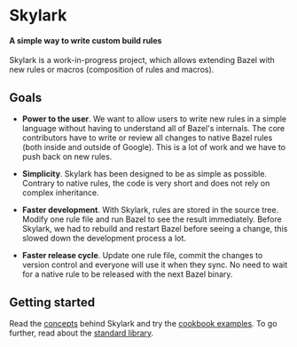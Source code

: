 # Skylark

#### A simple way to write custom build rules

Skylark is a work-in-progress project, which allows extending Bazel with new
rules or macros (composition of rules and macros).

## Goals

* **Power to the user**. We want to allow users to write new rules in a simple
  language without having to understand all of Bazel's internals. The core
  contributors have to write or review all changes to native Bazel rules (both
  inside and outside of Google). This is a lot of work and we have to push back
  on new rules.
* **Simplicity**. Skylark has been designed to be as simple as possible. Contrary
  to native rules, the code is very short and does not rely on complex
  inheritance.

* **Faster development**. With Skylark, rules are stored in the source tree. Modify one
  rule file and run Bazel to see the result immediately. Before Skylark, we
  had to rebuild and restart Bazel before seeing a change, this slowed down the
  development process a lot.

* **Faster release cycle**. Update one rule file, commit the changes to
  version control and everyone will use it when they sync. No need to wait for
  a native rule to be released with the next Bazel binary.

## Getting started

Read the [concepts](concepts.md) behind Skylark and try the
[cookbook examples](cookbook.md). To go further, read about the
[standard library](library.html).

